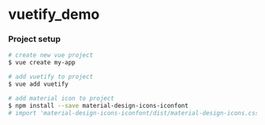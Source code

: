 # vuetify_demo

### Project setup

``` bash
# create new vue project 
$ vue create my-app

# add vuetify to project 
$ vue add vuetify

# add material icon to project 
$ npm install --save material-design-icons-iconfont
# import 'material-design-icons-iconfont/dist/material-design-icons.css'; 


```
